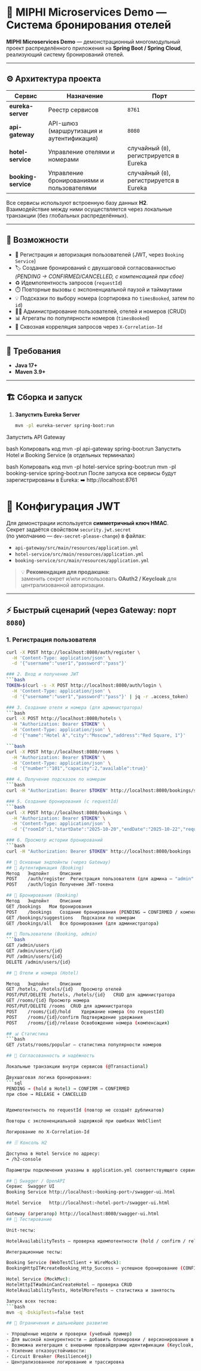 # 🏨 MIPHI Microservices Demo — Система бронирования отелей

**MIPHI Microservices Demo** — демонстрационный многомодульный проект распределённого приложения на **Spring Boot / Spring Cloud**, реализующий систему бронирований отелей.

---

## ⚙️ Архитектура проекта

| Сервис | Назначение | Порт |
|--------|-------------|------|
| **eureka-server** | Реестр сервисов | `8761` |
| **api-gateway** | API-шлюз (маршрутизация и аутентификация) | `8080` |
| **hotel-service** | Управление отелями и номерами | случайный (`0`), регистрируется в Eureka |
| **booking-service** | Управление бронированиями и пользователями | случайный (`0`), регистрируется в Eureka |

Все сервисы используют встроенную базу данных **H2**.  
Взаимодействие между ними осуществляется через локальные транзакции (без глобальных распределённых).

---

## 🚀 Возможности

- 🔐 Регистрация и авторизация пользователей (JWT, через `Booking Service`)
- 🏷️ Создание бронирований с двухшаговой согласованностью  
  *(PENDING → CONFIRMED/CANCELLED, с компенсацией при сбое)*
- ♻️ Идемпотентность запросов (`requestId`)
- ⏱️ Повторные вызовы с экспоненциальной паузой и таймаутами
- 💡 Подсказки по выбору номера (сортировка по `timesBooked`, затем по `id`)
- 🧑‍💼 Администрирование пользователей, отелей и номеров (CRUD)
- 📊 Агрегаты по популярности номеров (`timesBooked`)
- 🔗 Сквозная корреляция запросов через `X-Correlation-Id`

---

## 🧩 Требования

- **Java 17+**
- **Maven 3.9+**

---

## 🏗️ Сборка и запуск

1. **Запустить Eureka Server**
   ```bash
   mvn -pl eureka-server spring-boot:run
Запустить API Gateway

bash
Копировать код
mvn -pl api-gateway spring-boot:run
Запустить Hotel и Booking Service (в отдельных терминалах)

bash
Копировать код
mvn -pl hotel-service spring-boot:run
mvn -pl booking-service spring-boot:run
После запуска все сервисы будут зарегистрированы в Eureka:
➡️ http://localhost:8761

# 🔑 Конфигурация JWT

Для демонстрации используется **симметричный ключ HMAC**.  
Секрет задаётся свойством `security.jwt.secret`  
(по умолчанию — `dev-secret-please-change`) в файлах:

- `api-gateway/src/main/resources/application.yml`
- `hotel-service/src/main/resources/application.yml`
- `booking-service/src/main/resources/application.yml`

> 💡 **Рекомендация для продакшна:**  
> заменить секрет и/или использовать **OAuth2 / Keycloak** для централизованной авторизации.

---

## ⚡ Быстрый сценарий (через Gateway: порт `8080`)

### 1. Регистрация пользователя
```bash
curl -X POST http://localhost:8080/auth/register \
  -H 'Content-Type: application/json' \
  -d '{"username":"user1","password":"pass"}'

### 2. Вход и получение JWT
```bash
TOKEN=$(curl -s -X POST http://localhost:8080/auth/login \
  -H 'Content-Type: application/json' \
  -d '{"username":"user1","password":"pass"}' | jq -r .access_token)

### 3. Создание отеля и номера (для администратора)
```bash
curl -X POST http://localhost:8080/hotels \
  -H "Authorization: Bearer $TOKEN" \
  -H 'Content-Type: application/json' \
  -d '{"name":"Hotel A","city":"Moscow","address":"Red Square, 1"}'

```bash
curl -X POST http://localhost:8080/rooms \
  -H "Authorization: Bearer $TOKEN" \
  -H 'Content-Type: application/json' \
  -d '{"number":"101","capacity":2,"available":true}'

### 4. Получение подсказок по номерам
```bash
curl -H "Authorization: Bearer $TOKEN" http://localhost:8080/bookings/suggestions

### 5. Создание бронирования (с requestId)
```bash
curl -X POST http://localhost:8080/bookings \
  -H "Authorization: Bearer $TOKEN" \
  -H 'Content-Type: application/json' \
  -d '{"roomId":1,"startDate":"2025-10-20","endDate":"2025-10-22","requestId":"req-123"}'

### 6. Просмотр истории бронирований
```bash
curl -H "Authorization: Bearer $TOKEN" http://localhost:8080/bookings

## 🧭 Основные эндпойнты (через Gateway)
## 🔐 Аутентификация (Booking)
Метод	Эндпойнт	Описание
POST	/auth/register	Регистрация пользователя (для админа — "admin": true)
POST	/auth/login	Получение JWT-токена

## 📅 Бронирования (Booking)
Метод	Эндпойнт	Описание
GET	/bookings	Мои бронирования
POST	/bookings	Создание бронирования (PENDING → CONFIRMED / компенсация)
GET	/bookings/suggestions	Подсказки по номерам
GET	/bookings/all	Все бронирования (для администратора)

## 👥 Пользователи (Booking, admin)
```bash
GET /admin/users
GET /admin/users/{id}
PUT /admin/users/{id}
DELETE /admin/users/{id}

## 🏨 Отели и номера (Hotel)

Метод	Эндпойнт	Описание
GET	/hotels, /hotels/{id}	Просмотр отелей
POST/PUT/DELETE	/hotels, /hotels/{id}	CRUD для администратора
GET	/rooms/{id}	Просмотр номера
POST/PUT/DELETE	/rooms	CRUD для администратора
POST	/rooms/{id}/hold	Удержание номера (по requestId)
POST	/rooms/{id}/confirm	Подтверждение удержания
POST	/rooms/{id}/release	Освобождение номера (компенсация)

## 📊 Статистика
```bash
GET /stats/rooms/popular — статистика популярности номеров

## 🔁 Согласованность и надёжность

Локальные транзакции внутри сервисов (@Transactional)

Двухшаговая логика бронирования:
```sql
PENDING → (hold в Hotel) → CONFIRM → CONFIRMED
при сбое → RELEASE + CANCELLED


Идемпотентность по requestId (повтор не создаёт дубликатов)

Повторы с экспоненциальной задержкой при ошибках WebClient

Логирование по X-Correlation-Id

## 🗄️ Консоль H2

Доступна в Hotel Service по адресу:
➡️ /h2-console

Параметры подключения указаны в application.yml соответствующего сервиса.

## 📘 Swagger / OpenAPI
Сервис	Swagger UI
Booking Service	http://localhost:<booking-port>/swagger-ui.html

Hotel Service	http://localhost:<hotel-port>/swagger-ui.html

Gateway (агрегатор)	http://localhost:8080/swagger-ui.html
## 🧪 Тестирование

Unit-тесты:

HotelAvailabilityTests — проверка идемпотентности (hold / confirm / release)

Интеграционные тесты:

Booking Service (WebTestClient + WireMock):
BookingHttpIT#createBooking_Http_Success — успешное бронирование (CONFIRMED)

Hotel Service (MockMvc):
HotelHttpIT#adminCanCreateHotel — проверка CRUD
HotelAvailabilityTests, HotelMoreTests — статистика и занятость

Запуск всех тестов:
```bash
mvn -q -DskipTests=false test

## 🚧 Ограничения и дальнейшее развитие

- Упрощённые модели и проверки (учебный пример)
- Для высокой конкурентности — добавить блокировки / версионирование в БД
- Возможна интеграция с внешними провайдерами идентификации (Keycloak, OAuth2)
- Усиление отказоустойчивости:
- Circuit Breaker (Resilience4j)
- Централизованное логирование и трассировка
